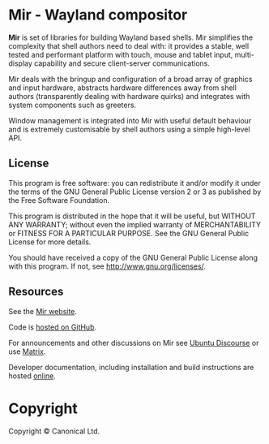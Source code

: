 # Mir - Wayland compositor

**Mir** is set of libraries for building Wayland based shells. Mir 
simplifies the complexity that shell authors need to deal with: it
provides a stable, well tested and performant platform with touch,
mouse and tablet input, multi-display capability and secure 
client-server communications.

Mir deals with the bringup and configuration of a broad array of
graphics and input hardware, abstracts hardware differences away
from shell authors (transparently dealing with hardware quirks) and
integrates with system components such as greeters.

Window management is integrated into Mir with useful default behaviour
and is extremely customisable by shell authors using a simple high-level
API.

## License
This program is free software: you can redistribute it and/or modify
it under the terms of the GNU General Public License version 2 or 3 as
published by the Free Software Foundation.

This program is distributed in the hope that it will be useful,
but WITHOUT ANY WARRANTY; without even the implied warranty of
MERCHANTABILITY or FITNESS FOR A PARTICULAR PURPOSE.  See the
GNU General Public License for more details.

You should have received a copy of the GNU General Public License
along with this program.  If not, see <http://www.gnu.org/licenses/>.

## Resources
See the [Mir website](http://mir-server.io).

Code is [hosted on GitHub](https://github.com/canonical/mir).

For announcements and other discussions on Mir see
[Ubuntu Discourse](https://discourse.ubuntu.com/c/mir) or use
[Matrix](https://matrix.to/#/#mir-server:matrix.org).

Developer documentation, including installation and build instructions
are hosted [online](https://canonical-mir.readthedocs-hosted.com).

# Copyright
Copyright © Canonical Ltd.
